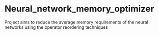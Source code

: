 # Neural_network_memory_optimizer
Project aims to reduce the average memory requirements of the neural networks using the operator reordering techniques
